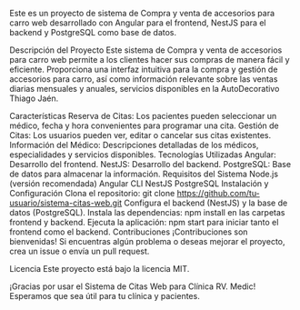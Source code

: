 Este es un proyecto de sistema de Compra y venta de accesorios para carro web desarrollado con Angular para el frontend, NestJS para el backend y PostgreSQL como base de datos.

Descripción del Proyecto
Este sistema de Compra y venta de accesorios para carro web permite a los clientes hacer sus compras de manera fácil y eficiente. Proporciona una interfaz intuitiva para la compra y gestión de accesorios para carro, así como información relevante sobre las ventas diarias mensuales y anuales, servicios disponibles en la AutoDecorativo Thiago Jaén.

Características
Reserva de Citas: Los pacientes pueden seleccionar un médico, fecha y hora convenientes para programar una cita.
Gestión de Citas: Los usuarios pueden ver, editar o cancelar sus citas existentes.
Información del Médico: Descripciones detalladas de los médicos, especialidades y servicios disponibles.
Tecnologías Utilizadas
Angular: Desarrollo del frontend.
NestJS: Desarrollo del backend.
PostgreSQL: Base de datos para almacenar la información.
Requisitos del Sistema
Node.js (versión recomendada)
Angular CLI
NestJS
PostgreSQL
Instalación y Configuración
Clona el repositorio: git clone https://github.com/tu-usuario/sistema-citas-web.git
Configura el backend (NestJS) y la base de datos (PostgreSQL).
Instala las dependencias: npm install en las carpetas frontend y backend.
Ejecuta la aplicación: npm start para iniciar tanto el frontend como el backend.
Contribuciones
¡Contribuciones son bienvenidas! Si encuentras algún problema o deseas mejorar el proyecto, crea un issue o envía un pull request.

Licencia
Este proyecto está bajo la licencia MIT.

¡Gracias por usar el Sistema de Citas Web para Clínica RV. Medic! Esperamos que sea útil para tu clínica y pacientes.
